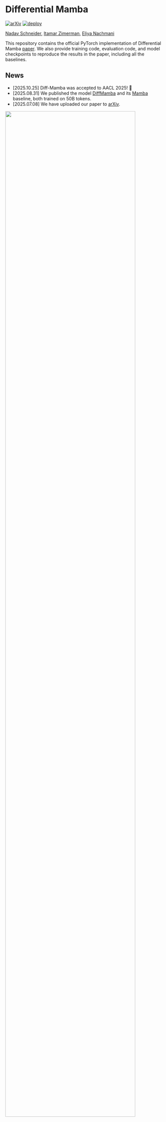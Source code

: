 # Differential Mamba

[![arXiv](https://img.shields.io/badge/arXiv-2507.06204-red.svg)](https://arxiv.org/abs/2507.06204)
[![deploy](https://img.shields.io/badge/Huggingface%20-DiffMamba%20-blue)](https://huggingface.co/nadavsc/diffmamba2-370M)

<p align="center">

<a href="https://scholar.google.com/citations?user=CrBv6b4AAAAJ&hl=iw">Nadav Schneider</a>,
<a href="https://itamarzimm.github.io/">Itamar Zimerman</a>,
<a href="https://sites.google.com/view/eliya-nachmani/home">Eliya Nachmani</a>

This repository contains the official PyTorch implementation of Differential Mamba <a href="https://arxiv.org/pdf/2507.06204">paper</a>.
We also provide training code, evaluation code, and model checkpoints to reproduce the results in the paper, including all the baselines.

## News
- [2025.10.25] Diff-Mamba was accepted to AACL 2025! 🎉
- [2025.08.31] We published the model [DiffMamba](https://huggingface.co/nadavsc/diffmamba2-370M) and its [Mamba](https://huggingface.co/nadavsc/mamba2-370M) baseline, both trained on 50B tokens.
- [2025.07.08] We have uploaded our paper to [arXiv](https://arxiv.org/abs/2507.06204).


<img src="figures/diffmamba.PNG" width="90%"/> 

</p>
<br>

# Setup
## Clone Project
```
git clone https://github.com/nadavsc/Diff-Mamba.git
cd Diff-Mamba
```

## Create Environment
To set up our environment, please run:
```
conda env create -f environment.yml
conda activate diffmamba
```
Note: this should include all the necessary packages to run all the training and evaluation scripts. Nonetheless, make sure the additional requirements are satisfied:


Mamba Installation:
```
pip install causal-conv1d==1.5.0
pip install mamba-ssm==2.2.4
```

## Additional Requirements - Language Modeling

Install the requirements in: https://github.com/state-spaces/s4

In order to train/evaluate the Language Modeling task, first, download the data. This can be done using the following scripts:
```
python language_modeling/src/data/datasets/get_wt103.py
bash language_modeling/src/data/transformer-xl/enwik8/get_enwik8.sh
bash language_modeling/src/data/transformer-xl/text8/get_text8.sh
```
Then, move the resulting datasets into language_modeling/data directory.

## Additional Requirements - Retrieval

Install the requirements in: https://github.com/booydar/babilong

To fine-tune on PG19, please make sure to download the dataset according to the instructions at [deepmind/pg19](https://huggingface.co/datasets/deepmind/pg19) or use the Huggingface dataset version.

## Additional Requirements - Tuned-Lens

Install the requirements in: https://github.com/AlignmentResearch/tuned-lens

Make sure to download The-Pile validation set to train the lens.
Locate the .json or .txt file in the directory tuned-lens/data.

<be>

# Experiments
## Language Modeling
Run cd language_modeling.
Then, run the following:
```
python train.py experiment=lm/diffmamba2-text8 trainer.devices=[0] model.dropout=0.5 loader.l_max=512 train.seed=0 trainer.accumulate_grad_batches=1 loader.batch_size=50 model.n_layers=12 model.d_model=1024 trainer.max_epochs=40 trainer.precision=32
```

```trainer.devices```: used to determine the GPUs for training. [0] use cuda:0 while [2] use cuda:2. [0, 2] will use cuda:0 and cuda:2 with DDP training, while 2 will choose the first two gpus available (cuda:0 and cuda:1).

```loader.l_max```: the max length or context window for the current training

```model.n_layers```: determine the model size

```optimizer.lr```: to change the learning rate, otherwise, use the default

```trainer.max_epochs```: number of epochs

```loader.batch_size```: represent the batch size

```model.dropout```: the dropout of the current model

```trainer.seed```: responsible of the training seed

```accumulate_grad_batches```: can be used if the memory in the GPU is not sufficient for the required batch size

## Training
To train Mamba run:
```
torchrun --nproc_per_node=4 train.py --model_id=AntonV/mamba2-370m-hf --lr=3e-4 --batch_size=6 --grad_accum_steps=12 --max_steps=4000 --weight_decay=0.1 --warmup=400 --save_steps=500 --eval_steps=500 --output_dir=./outputs/mamba2-370m-pg19-finetune
```
To train Diff-Mamba run:
```
torchrun --nproc_per_node=4 train.py --model_id=AntonV/mamba2-370m-hf --diffmamba --lr=3e-4 --batch_size=6 --grad_accum_steps=12 --max_steps=4000 --weight_decay=0.1 --warmup=400 --save_steps=500 --eval_steps=500 --output_dir=./outputs
```

## Retrieval
<img src="figures/babilong.PNG" width="45%"/> 

To evaluate the models, make sure to save the models checkpoints in the Diff-Mamba/outputs directory.

### Finetune BABILong
Run cd retrieval. 

Then to finetune Mamba on BABILong run:
```
torchrun --nproc_per_node=1 finetune_needle.py --ckpt_path=./outputs/mamba2-370m-pg19-finetune --lr=3e-4 --batch_size=6 --grad_accum_steps=1 --max_steps=500 --weight_decay=0.1 --warmup=50 --save_steps=100 --eval_steps=100 --seed=0 --output_dir=./outputs/mamba2-370m-needle-finetune
```
To finetune Diff-Mamba on BABILong run:
```
torchrun --nproc_per_node=1 finetune_needle.py --ckpt_path=./outputs/diffmamba2-370m-pg19-finetune --diffmamba --lr=3e-4 --batch_size=6 --grad_accum_steps=1 --max_steps=500 --weight_decay=0.1 --warmup=50 --save_steps=100 --eval_steps=100 --seed=0 --output_dir=./outputs/diffmamba2-370m-needle-finetune
```

```--nproc_per_node```: choose number of GPUs for DDP training

```--grad_accum_steps```: this variable is used to increase effective batch size under memory limitations

```--diffmamba```: this is a flag that has to be chosen when training Diff-Mamba

```--model_id```: this is the mamba pretrained model loaded from Huggingface

### Evaluate

To evaluate a model on the different tasks and context lengths run:

```
bash scripts/run_activation-beacon-diffmamba2-370m-needle-finetune-seed0_no_instruct.sh
```
or
```
bash scripts/run_activation-beacon-diffmamba2-370m_pg19-finetune_no_instruct.sh
```
Results will be saved in the directory scripts/babilong_evals.

### Plot
To plot the scores, simply run:
```
python plot.py --model_name diffmamba2-370m-needle-finetune-seed0 --results_folder scripts/babilong_evals/diffmamba2-370m-needle-finetune-seed0
```
To plot the relative percentage run:
```
python plot_compare.py --model_name diffmamba2-370m-needle-finetune --ratio
```
The plot will be saved in scripts/babilong_evals. Use the flag ```--ratio``` for the relative precentage plot or omit it for the original scores plot

## Long-Context
<img src="figures/per_token_loss.png" width="45%"/> 
First, make sure to download the dataset LongCrawl64.

Then, to evaluate Mamba and Diff-Mamba run the following line. Make sure to add --diffmamba if you test the diff model.
```
fabric run run_per_token_loss.py \
   --devices 1 \
   --diffmamba \
   --model  "diffmamba2-370M" \
   --model_path "outputs/diffmamba2-370M" \
   --resume \
   --save_interval 128
```

## Unit-Tests
<img src="figures/MAD.PNG" width="90%"/> 

To run the MAD pipeline for Mamba and Diff-Mamba:

```
cd unit_tests/mad-lab
python -m scripts.architecture_improvement --gpus 5 --cpus 8 --num-trials-gpu 1 --num-cpus-trial 2 --logs-path mad-lab/logs/mamba2-improvement --log-to-csv
```

## Tuned-Lens
<img src="figures/Lens.PNG" width="80%"/> 

Run cd tuned-lens.
### Training Lens
Then to train lens for mamba, run:
```
python -m tuned_lens train --model.name ../../../outputs/mamba2-370m-pg19-finetune --data.name data/valid.txt --per_gpu_batch_size=1 --ssm --output my_lenses/mamba2-370m-pg19-finetune
```
To train diffmamba, specify the correct path to the model and change the required output directory.
To train the lens in a distributed fashion, change ```--per_gpu_batch_size``` to the number of available GPUs.

### Evaluate
To evaluate run:
```
python test_babilong_0k.py --ckpt_path ../../../outputs/mamba2-370m-needle-finetune 
```
add ```--diffmamba``` flag if using Diff-Mamba.

You can stop the test early when using the flag ```--num_examples```.  The compatible lens will be loaded from the my_lenses directory.

### Plot
To plot the results run:
```
python plot_tuned_lens.py --diff_results_path results/diffmamba2-370m-needle-finetune-lens_eval.txt --mamba_results_path results/mamba2-370m-needle-finetune-lens_eval.txt 
```
Use ```--log``` to create a log scale plot and ```--start-layer``` and ```--end-layer``` to choose specific layers to plot.

## Acknowledgements

All model implementations are based on [Mamba](https://github.com/state-spaces/mamba). Training and evaluation for the language modeling experiments are based on [S4](https://github.com/state-spaces/s4) repository. Evaluation on BABILong is based on [BABILong](https://github.com/booydar/babilong) repo, and measuring signal-to-noise ratio through the layers is based on [tuned-lens](https://github.com/AlignmentResearch/tuned-lens).

## Citation

If you use this code, please consider citing the following:

```
@misc{schneider2025differentialmamba,
      title={Differential Mamba}, 
      author={Nadav Schneider and Itamar Zimerman and Eliya Nachmani},
      year={2025},
      eprint={2507.06204},
      archivePrefix={arXiv},
      primaryClass={cs.LG},
      url={https://arxiv.org/abs/2507.06204}, 
}
```
